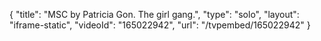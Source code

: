 {
    "title": "MSC by Patricia Gon. The girl gang.",
    "type": "solo",
    "layout": "iframe-static",
    "videoId": "165022942",
    "url": "\/tvpembed\/165022942"
}